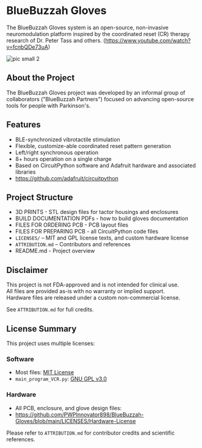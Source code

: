 # BlueBuzzah Gloves

The BlueBuzzah Gloves system is an open-source, non-invasive neuromodulation platform inspired by the coordinated reset (CR) therapy research of Dr. Peter Tass and others.
(https://www.youtube.com/watch?v=fcnbQDe73uA)

![pic small 2](https://github.com/user-attachments/assets/20ace566-87f9-4440-a684-799c48798668)

## About the Project

The BlueBuzzah Gloves project was developed by an informal group of collaborators ("BlueBuzzah Partners") focused on advancing open-source tools for people with Parkinson's.

## Features
- BLE-synchronized vibrotactile stimulation
- Flexible, customize-able coordinated reset pattern generation
- Left/right synchronous operation
- 8+ hours operation on a single charge
- Based on CircuitPython software and Adafruit hardware and associated libraries
- https://github.com/adafruit/circuitpython

## Project Structure
- 3D PRINTS - STL design files for tactor housings and enclosures
- BUILD DOCUMENTATION PDFs - how to build gloves documentation
- FILES FOR ORDERING PCB - PCB layout files
- FILES FOR PREPARING PCB - all CircuitPython code files
- `LICENSES/` – MIT and GPL license texts, and custom hardware license
- `ATTRIBUTION.md` – Contributors and references
- README.md - Project overview

## Disclaimer
This project is not FDA-approved and is not intended for clinical use.  
All files are provided as-is with no warranty or implied support.  
Hardware files are released under a custom non-commercial license.

See `ATTRIBUTION.md` for full credits.

## License Summary

This project uses multiple licenses:

### Software
- Most files: [MIT License](LICENSES/MIT.txt)
- `main_program_VCR.py`: [GNU GPL v3.0](LICENSES/GPL-3.0.txt)

### Hardware
- All PCB, enclosure, and glove design files:
- https://github.com/PWPInnovator898/BlueBuzzah-Gloves/blob/main/LICENSES/Hardware-License

Please refer to `ATTRIBUTION.md` for contributor credits and scientific references.
